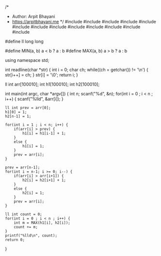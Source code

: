 /*
 *  Author: Arpit Bhayani
 *  https://arpitbhayani.me
 */
#include <cmath>
#include <cstdio>
#include <cstdlib>
#include <climits>
#include <deque>
#include <iostream>
#include <list>
#include <limits>
#include <map>
#include <queue>
#include <set>
#include <stack>
#include <vector>

#define ll long long

#define MIN(a, b) a < b ? a : b
#define MAX(a, b) a > b ? a : b

using namespace std;

int readline(char *str) {
    int i = 0;
    char ch;
    while((ch = getchar()) != '\n') {
        str[i++] = ch;
    }
    str[i] = '\0';
    return i;
}

ll int arr[100010];
int h1[100010];
int h2[100010];

int main(int argc, char *argv[]) {
    int n;
    scanf("%d", &n);
    for(int i = 0 ; i < n ; i++) {
        scanf("%lld", &arr[i]);
    }

    ll int prev = arr[0];
    h1[0] = 1;
    h2[n-1] = 1;

    for(int i = 1 ; i < n; i++) {
        if(arr[i] > prev) {
            h1[i] = h1[i-1] + 1;
        }
        else {
            h1[i] = 1;
        }
        prev = arr[i];
    }

    prev = arr[n-1];
    for(int i = n-1; i >= 0; i--) {
        if(arr[i] > arr[i+1]) {
            h2[i] = h2[i+1] + 1;
        }
        else {
            h2[i] = 1;
        }
        prev = arr[i];
    }

    ll int count = 0;
    for(int i = 0 ; i < n ; i++) {
        int m = MAX(h1[i], h2[i]);
        count += m;
    }
    printf("%lld\n", count);
    return 0;
}
